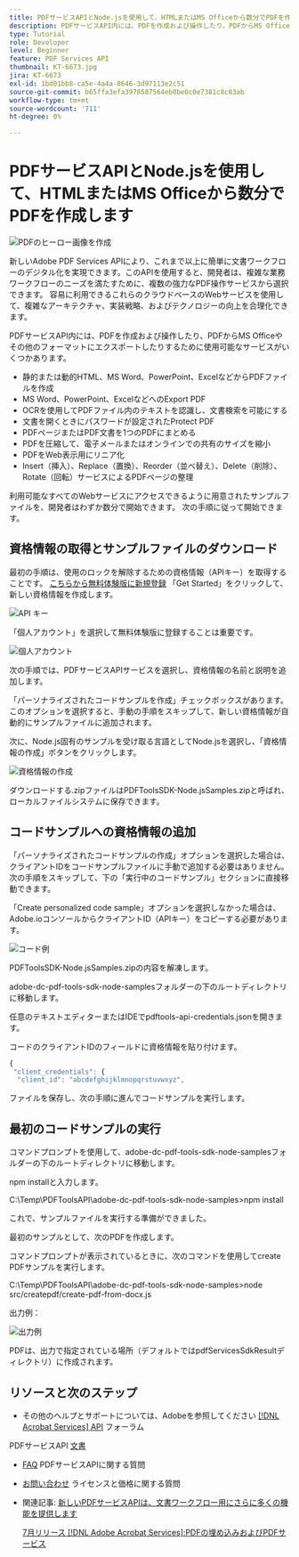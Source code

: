 ```yaml
---
title: PDFサービスAPIとNode.jsを使用して、HTMLまたはMS Officeから数分でPDFを作成します
description: PDFサービスAPI内には、PDFを作成および操作したり、PDFからMS Officeやその他のフォーマットにエクスポートしたりするために使用できるサービスがいくつかあります
type: Tutorial
role: Developer
level: Beginner
feature: PDF Services API
thumbnail: KT-6673.jpg
jira: KT-6673
exl-id: 1bd01bb8-ca5e-4a4a-8646-3d97113e2c51
source-git-commit: b65ffa3efa3978587564eb0be0c0e7381c8c83ab
workflow-type: tm+mt
source-wordcount: '711'
ht-degree: 0%

---
```


# PDFサービスAPIとNode.jsを使用して、HTMLまたはMS Officeから数分でPDFを作成します

![PDFのヒーロー画像を作成](assets/createpdffromhtml_hero.jpg)

新しいAdobe PDF Services APIにより、これまで以上に簡単に文書ワークフローのデジタル化を実現できます。このAPIを使用すると、開発者は、複雑な業務ワークフローのニーズを満たすために、複数の強力なPDF操作サービスから選択できます。 容易に利用できるこれらのクラウドベースのWebサービスを使用して、複雑なアーキテクチャ、実装戦略、およびテクノロジーの向上を合理化できます。

PDFサービスAPI内には、PDFを作成および操作したり、PDFからMS Officeやその他のフォーマットにエクスポートしたりするために使用可能なサービスがいくつかあります。

* 静的または動的HTML、MS Word、PowerPoint、ExcelなどからPDFファイルを作成
* MS Word、PowerPoint、ExcelなどへのExport PDF
* OCRを使用してPDFファイル内のテキストを認識し、文書検索を可能にする
* 文書を開くときにパスワードが設定されたProtect PDF
* PDFページまたはPDF文書を1つのPDFにまとめる
* PDFを圧縮して、電子メールまたはオンラインでの共有のサイズを縮小
* PDFをWeb表示用にリニア化
* Insert（挿入）、Replace（置換）、Reorder（並べ替え）、Delete（削除）、Rotate（回転）サービスによるPDFページの整理

利用可能なすべてのWebサービスにアクセスできるように用意されたサンプルファイルを、開発者はわずか数分で開始できます。 次の手順に従って開始できます。

## 資格情報の取得とサンプルファイルのダウンロード

最初の手順は、使用のロックを解除するための資格情報（APIキー）を取得することです。 [こちらから無料体験版に新規登録](https://www.adobe.com/go/dcsdks_credentials) 「Get Started」をクリックして、新しい資格情報を作成します。

![API キー](assets/apikey.png)

「個人アカウント」を選択して無料体験版に登録することは重要です。

![個人アカウント](assets/personalaccount.png)

次の手順では、PDFサービスAPIサービスを選択し、資格情報の名前と説明を追加します。

「パーソナライズされたコードサンプルを作成」チェックボックスがあります。 このオプションを選択すると、手動の手順をスキップして、新しい資格情報が自動的にサンプルファイルに追加されます。

次に、Node.js固有のサンプルを受け取る言語としてNode.jsを選択し、「資格情報の作成」ボタンをクリックします。

![資格情報の作成](assets/createcredentials.png)

ダウンロードする.zipファイルはPDFToolsSDK-Node.jsSamples.zipと呼ばれ、ローカルファイルシステムに保存できます。

## コードサンプルへの資格情報の追加

「パーソナライズされたコードサンプルの作成」オプションを選択した場合は、クライアントIDをコードサンプルファイルに手動で追加する必要はありません。次の手順をスキップして、下の「実行中のコードサンプル」セクションに直接移動できます。

「Create personalized code sample」オプションを選択しなかった場合は、Adobe.ioコンソールからクライアントID（APIキー）をコピーする必要があります。

![コード例](assets/codesample.png)

PDFToolsSDK-Node.jsSamples.zipの内容を解凍します。

adobe-dc-pdf-tools-sdk-node-samplesフォルダーの下のルートディレクトリに移動します。

任意のテキストエディターまたはIDEでpdftools-api-credentials.jsonを開きます。

コードのクライアントIDのフィールドに資格情報を貼り付けます。

```javascript
{
 "client_credentials": {
  "client_id": "abcdefghijklmnopqrstuvwxyz",
```

ファイルを保存し、次の手順に進んでコードサンプルを実行します。

## 最初のコードサンプルの実行

コマンドプロンプトを使用して、adobe-dc-pdf-tools-sdk-node-samplesフォルダーの下のルートディレクトリに移動します。

npm installと入力します。

C:\Temp\PDFToolsAPI\adobe-dc-pdf-tools-sdk-node-samples>npm install

これで、サンプルファイルを実行する準備ができました。

最初のサンプルとして、次のPDFを作成します。

コマンドプロンプトが表示されているときに、次のコマンドを使用してcreate PDFサンプルを実行します。

C:\Temp\PDFToolsAPI\adobe-dc-pdf-tools-sdk-node-samples>node src/createpdf/create-pdf-from-docx.js

出力例：

![出力例](assets/exampleoutput.png)

PDFは、出力で指定されている場所（デフォルトではpdfServicesSdkResultディレクトリ）に作成されます。

## リソースと次のステップ

* その他のヘルプとサポートについては、Adobeを参照してください [[!DNL Acrobat Services] API](https://community.adobe.com/t5/document-cloud-sdk/bd-p/Document-Cloud-SDK?page=1&amp;sort=latest_replies&amp;filter=all) フォーラム

PDFサービスAPI [文書](https://www.adobe.com/go/pdftoolsapi_doc)

* [FAQ](https://community.adobe.com/t5/document-cloud-sdk/faq-for-document-services-pdf-tools-api/m-p/10726197) PDFサービスAPIに関する質問

* [お問い合わせ](https://www.adobe.com/go/pdftoolsapi_requestform) ライセンスと価格に関する質問

* 関連記事:
  [新しいPDFサービスAPIは、文書ワークフロー用にさらに多くの機能を提供します](https://community.adobe.com/t5/document-services-apis/new-pdf-tools-api-brings-more-capabilities-for-document-services/m-p/11294170)

  [7月リリース [!DNL Adobe Acrobat Services]:PDFの埋め込みおよびPDFサービス](https://medium.com/adobetech/july-release-of-adobe-document-services-pdf-embed-and-pdf-tools-17211bf7776d)
